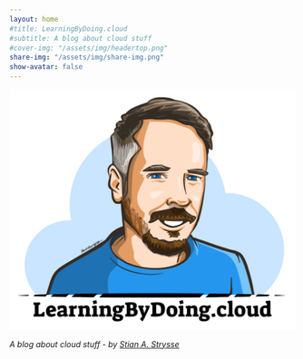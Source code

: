 ```yaml
---
layout: home
#title: LearningByDoing.cloud
#subtitle: A blog about cloud stuff
#cover-img: "/assets/img/headertop.png"
share-img: "/assets/img/share-img.png"
show-avatar: false
---
```


![Site Img](/assets/img/share-img.png)

_A blog about cloud stuff - by [Stian A. Strysse](https://learningbydoing.cloud/aboutme)_
